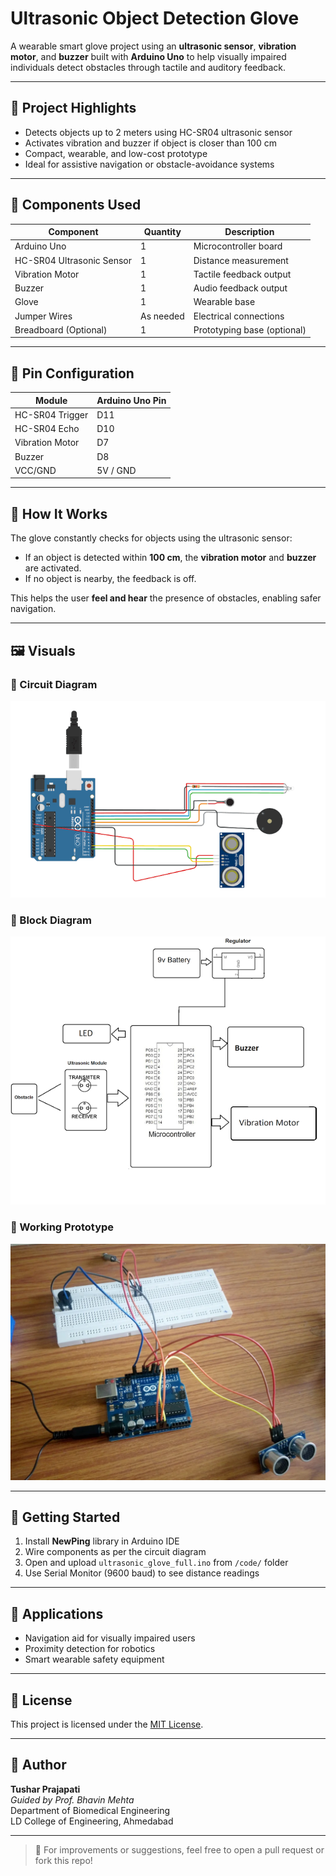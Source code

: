 # Ultrasonic Object Detection Glove

A wearable smart glove project using an **ultrasonic sensor**, **vibration motor**, and **buzzer** built with **Arduino Uno** to help visually impaired individuals detect obstacles through tactile and auditory feedback.

---

## 📌 Project Highlights

- Detects objects up to 2 meters using HC-SR04 ultrasonic sensor
- Activates vibration and buzzer if object is closer than 100 cm
- Compact, wearable, and low-cost prototype
- Ideal for assistive navigation or obstacle-avoidance systems



---

## 🔧 Components Used

| Component               | Quantity | Description                       |
|------------------------|----------|-----------------------------------|
| Arduino Uno            | 1        | Microcontroller board             |
| HC-SR04 Ultrasonic Sensor | 1      | Distance measurement              |
| Vibration Motor        | 1        | Tactile feedback output           |
| Buzzer                 | 1        | Audio feedback output             |
| Glove                  | 1        | Wearable base                     |
| Jumper Wires           | As needed | Electrical connections           |
| Breadboard (Optional)  | 1        | Prototyping base (optional)       |

---

## 🔌 Pin Configuration

| Module           | Arduino Uno Pin |
|------------------|------------------|
| HC-SR04 Trigger  | D11              |
| HC-SR04 Echo     | D10              |
| Vibration Motor  | D7               |
| Buzzer           | D8               |
| VCC/GND          | 5V / GND         |

---

## 🧠 How It Works

The glove constantly checks for objects using the ultrasonic sensor:

- If an object is detected within **100 cm**, the **vibration motor** and **buzzer** are activated.
- If no object is nearby, the feedback is off.

This helps the user **feel and hear** the presence of obstacles, enabling safer navigation.

---

## 🖼️ Visuals

### 🔌 Circuit Diagram  
![Circuit Diagram](images/circuit_diagram.jpg)

### 🧩 Block Diagram  
![Block Diagram](images/block_diagram.jpg)

### 🧤 Working Prototype  
![Working Glove](images/working_prototype.jpg)

---

## 🧪 Getting Started

1. Install **NewPing** library in Arduino IDE
2. Wire components as per the circuit diagram
3. Open and upload `ultrasonic_glove_full.ino` from `/code/` folder
4. Use Serial Monitor (9600 baud) to see distance readings

---

## 🎯 Applications

- Navigation aid for visually impaired users
- Proximity detection for robotics
- Smart wearable safety equipment

---

## 📃 License

This project is licensed under the [MIT License](LICENSE).

---

## 👤 Author

**Tushar Prajapati**  
*Guided by Prof. Bhavin Mehta*  
Department of Biomedical Engineering  
LD College of Engineering, Ahmedabad

---

> 📌 For improvements or suggestions, feel free to open a pull request or fork this repo!


